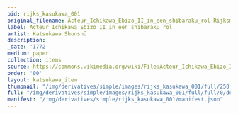```yaml
---
pid: rijks_kasukawa_001
original_filename: Acteur_Ichikawa_Ebizo_II_in_een_shibaraku_rol-Rijksmuseum_RP-P-1956-649.jpeg
label: Acteur Ichikawa Ebizo II in een shibaraku rol
artist: Katsukawa Shunshō
description: 
_date: '1772'
medium: paper
collection: items
source: https://commons.wikimedia.org/wiki/File:Acteur_Ichikawa_Ebizo_II_in_een_shibaraku_rol-Rijksmuseum_RP-P-1956-649.jpeg
order: '00'
layout: katsukawa_item
thumbnail: "/img/derivatives/simple/images/rijks_kasukawa_001/full/250,/0/default.jpg"
full: "/img/derivatives/simple/images/rijks_kasukawa_001/full/full/0/default.jpg"
manifest: "/img/derivatives/simple/rijks_kasukawa_001/manifest.json"
---
```

